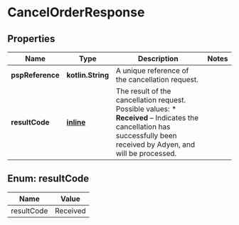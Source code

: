 
# CancelOrderResponse

## Properties
Name | Type | Description | Notes
------------ | ------------- | ------------- | -------------
**pspReference** | **kotlin.String** | A unique reference of the cancellation request. | 
**resultCode** | [**inline**](#ResultCode) | The result of the cancellation request.  Possible values:  * **Received** – Indicates the cancellation has successfully been received by Adyen, and will be processed. | 


<a name="ResultCode"></a>
## Enum: resultCode
Name | Value
---- | -----
resultCode | Received



